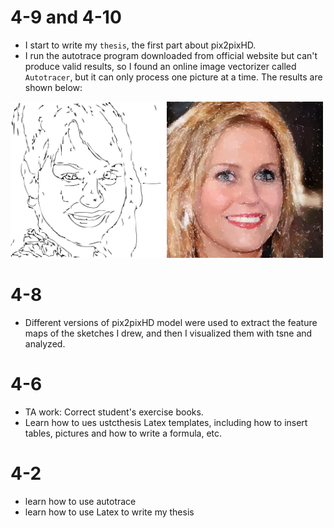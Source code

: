 # 4-9 and 4-10
* I start to write my `thesis`, the first part about pix2pixHD.
* I run the autotrace program downloaded from official website but can't produce valid results, so I found an online image vectorizer called `Autotracer`, but it can only process one picture at a time. The results are shown below:
<td><img src="https://github.com/Chungjade/test/blob/master/figures/000009%20(1).svg" width="250" height="250" alt="sketch"/></td><td><img src="https://github.com/Chungjade/test/blob/master/figures/2020-03-31-21-14-05.svg" width="250" height="250" alt="sketch"/></td>

# 4-8
* Different versions of pix2pixHD model were used to extract the feature maps of the sketches I drew, and then I visualized them with tsne and analyzed.
# 4-6
* TA work: Correct student's exercise books. 
* Learn how to ues ustcthesis Latex templates, including how to insert tables, pictures and how to write a formula, etc.
# 4-2
* learn how to use autotrace
* learn how to use Latex to write my thesis

